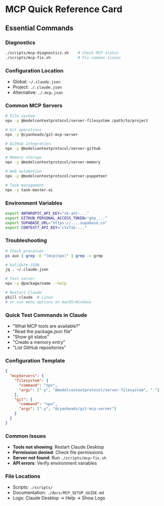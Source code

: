 # MCP Quick Reference Card

## Essential Commands

### Diagnostics
```bash
./scripts/mcp-diagnostics.sh    # Check MCP status
./scripts/mcp-fix.sh            # Fix common issues
```

### Configuration Location
- Global: `~/.claude.json`
- Project: `./.claude.json`
- Alternative: `./.mcp.json`

### Common MCP Servers
```bash
# File system
npx -y @modelcontextprotocol/server-filesystem /path/to/project

# Git operations
npx -y @cyanheads/git-mcp-server

# GitHub integration
npx -y @modelcontextprotocol/server-github

# Memory storage
npx -y @modelcontextprotocol/server-memory

# Web automation
npx -y @modelcontextprotocol/server-puppeteer

# Task management
npx -y task-master-ai
```

### Environment Variables
```bash
export ANTHROPIC_API_KEY="sk-ant-..."
export GITHUB_PERSONAL_ACCESS_TOKEN="ghp_..."
export SUPABASE_URL="https://....supabase.co"
export CONTEXT7_API_KEY="ctx7sk-..."
```

### Troubleshooting
```bash
# Check processes
ps aux | grep -E "(mcp|npx)" | grep -v grep

# Validate JSON
jq . ~/.claude.json

# Test server
npx -y @package/name --help

# Restart Claude
pkill claude  # Linux
# or use menu options on macOS/Windows
```

### Quick Test Commands in Claude
- "What MCP tools are available?"
- "Read the package.json file"
- "Show git status"
- "Create a memory entry"
- "List GitHub repositories"

### Configuration Template
```json
{
  "mcpServers": {
    "filesystem": {
      "command": "npx",
      "args": ["-y", "@modelcontextprotocol/server-filesystem", "."]
    },
    "git": {
      "command": "npx",
      "args": ["-y", "@cyanheads/git-mcp-server"]
    }
  }
}
```

### Common Issues
- **Tools not showing**: Restart Claude Desktop
- **Permission denied**: Check file permissions
- **Server not found**: Run `./scripts/mcp-fix.sh`
- **API errors**: Verify environment variables

### File Locations
- Scripts: `./scripts/`
- Documentation: `./docs/MCP_SETUP_GUIDE.md`
- Logs: Claude Desktop → Help → Show Logs